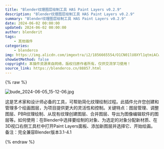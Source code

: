 ```yaml
---
title: "Blender纹理图层绘制工具 HAS Paint Layers v0.2.9"
description: "Blender纹理图层绘制工具 HAS Paint Layers v0.2.9"
summary: "Blender纹理图层绘制工具 HAS Paint Layers v0.2.9"
date: 2024-06-02 00:00:00
updated: 2024-06-02 00:00:00
author: blenderit
tags: 
    - 其他插件
categories:
    - blenderco
img: https://img.alicdn.com/imgextra/i2/1856665554/O1CN01lU8XYl1qtmiACw34M_!!1856665554.jpg
showGetMethod: false
copyright: 本插件资源来自网络，版权归原作者所有，仅供交流学习使用！
source_link: https://blenderco.cn/88857.html
---
```


{% raw %}
<p><img src="https://img.alicdn.com/imgextra/i2/1856665554/O1CN01lU8XYl1qtmiACw34M_!!1856665554.jpg" alt="bude_2024-06-05_15-12-06.jpg"></p><p>这是艺术家和设计师必备的工具，可帮助简化纹理绘制过程。此插件允许您创建和管理多个绘画图层，为项目提供更大的灵活性和控制。关键特点：图层管理、调整图层、PBR纹理绘制、从现有纹理创建图层、合并图层、导出为图像编辑软件的图层等。如何使用：在Blender中选择要绘制的对象、为选定的对象分配新材质、在3D视口右侧工具栏中打开Paint Layers面板、添加新图层并选择它、开始绘画。备注：完全兼容Blender版本3.1-4.1</p>
<div style="display: none">blenderco</div>
{% endraw %}